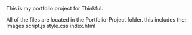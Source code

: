 This is my portfolio project for Thinkful.


All of the files are located in the Portfolio-Project folder. 
this includes the:
  Images
  script.js
  style.css
  index.html
